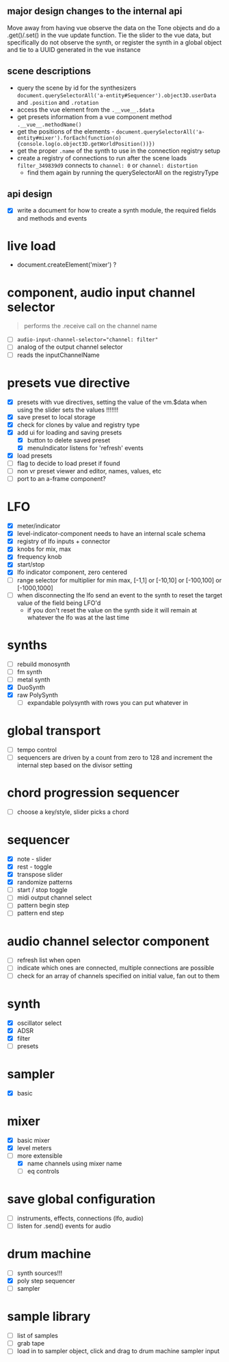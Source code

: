 ## major design changes to the internal api
Move away from having vue observe the data on the Tone objects and do a .get()/.set() in the vue update function.  Tie the slider to the vue data, but specifically do not observe the synth, or register the synth in a global object and tie to a UUID generated in the vue instance

## scene descriptions
* query the scene by id for the synthesizers `document.querySelectorAll('a-entity#Sequencer').object3D.userData` and `.position` and `.rotation`
* access the vue element from the `.__vue__.$data`
* get presets information from a vue component method `.__vue__.methodName()`
* get the positions of the elements - `document.querySelectorAll('a-entity#mixer').forEach(function(o){console.log(o.object3D.getWorldPosition())})`
* get the proper `.name` of the synth to use in the connection registry setup
* create a registry of connections to run after the scene loads `filter_349839d9` connects to `channel: 0` or `channel: distortion`
  * find them again by running the querySelectorAll on the registryType

## api design
* [x] write a document for how to create a synth module, the required fields and methods and events

# live load
* document.createElement('mixer') ?

# component, audio input channel selector
> performs the .receive call on the channel name

* [ ] `audio-input-channel-selector="channel: filter"`
* [ ] analog of the output channel selector
* [ ] reads the inputChannelName

# presets vue directive
* [x] presets with vue directives, setting the value of the vm.$data when using the slider sets the values !!!!!!!
* [x] save preset to local storage
* [x] check for clones by value and registry type
* [x] add ui for loading and saving presets
  * [x] button to delete saved preset
  * [x] menuIndicator listens for 'refresh' events
* [x] load presets
* [ ] flag to decide to load preset if found
* [ ] non vr preset viewer and editor, names, values, etc
* [ ] port to an a-frame component?

# LFO
* [x] meter/indicator
* [x] level-indicator-component needs to have an internal scale schema
* [x] registry of lfo inputs + connector
* [x] knobs for mix, max
* [x] frequency knob
* [x] start/stop
* [x] lfo indicator component, zero centered
* [ ] range selector for multiplier for min max, [-1,1] or [-10,10] or [-100,100] or [-1000,1000]
* [ ] when disconnecting the lfo send an event to the synth to reset the target value of the field being LFO'd
  * if you don't reset the value on the synth side it will remain at whatever the lfo was at the last time

# synths
* [ ] rebuild monosynth
* [ ] fm synth
* [ ] metal synth
* [x] DuoSynth
* [x] raw PolySynth
  * [ ] expandable polysynth with rows you can put whatever in

# global transport
* [ ] tempo control
* [ ] sequencers are driven by a count from zero to 128 and increment the internal step based on the divisor setting

# chord progression sequencer
* [ ] choose a key/style, slider picks a chord

# sequencer
* [x] note - slider
* [x] rest - toggle
* [x] transpose slider
* [x] randomize patterns
* [ ] start / stop toggle
* [ ] midi output channel select
* [ ] pattern begin step
* [ ] pattern end step

# audio channel selector component
* [ ] refresh list when open
* [ ] indicate which ones are connected, multiple connections are possible
* [ ] check for an array of channels specified on initial value, fan out to them

# synth
* [x] oscillator select
* [x] ADSR
* [x] filter
* [ ] presets

# sampler
* [x] basic

# mixer
* [x] basic mixer
* [x] level meters
* [ ] more extensible
  * [x] name channels using mixer name
  * [ ] eq controls

# save global configuration
* [ ] instruments, effects, connections (lfo, audio)
* [ ] listen for .send() events for audio

# drum machine
* [ ] synth sources!!!
* [x] poly step sequencer
* [ ] sampler

# sample library
* [ ] list of samples
* [ ] grab tape
* [ ] load in to sampler object, click and drag to drum machine sampler input
